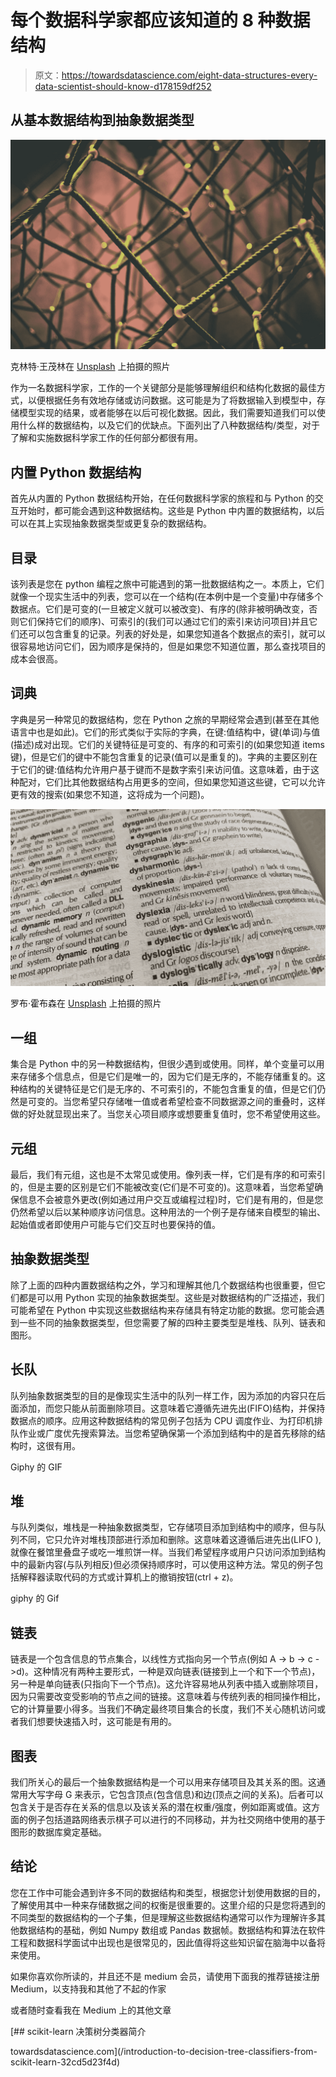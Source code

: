 # 每个数据科学家都应该知道的 8 种数据结构

> 原文：<https://towardsdatascience.com/eight-data-structures-every-data-scientist-should-know-d178159df252>

## 从基本数据结构到抽象数据类型

![](img/2ae2340c874e3efe0980b25699930610.png)

克林特·王茂林在 [Unsplash](https://unsplash.com?utm_source=medium&utm_medium=referral) 上拍摄的照片

作为一名数据科学家，工作的一个关键部分是能够理解组织和结构化数据的最佳方式，以便根据任务有效地存储或访问数据。这可能是为了将数据输入到模型中，存储模型实现的结果，或者能够在以后可视化数据。因此，我们需要知道我们可以使用什么样的数据结构，以及它们的优缺点。下面列出了八种数据结构/类型，对于了解和实施数据科学家工作的任何部分都很有用。

## 内置 Python 数据结构

首先从内置的 Python 数据结构开始，在任何数据科学家的旅程和与 Python 的交互开始时，都可能会遇到这种数据结构。这些是 Python 中内置的数据结构，以后可以在其上实现抽象数据类型或更复杂的数据结构。

## 目录

该列表是您在 python 编程之旅中可能遇到的第一批数据结构之一。本质上，它们就像一个现实生活中的列表，您可以在一个结构(在本例中是一个变量)中存储多个数据点。它们是可变的(一旦被定义就可以被改变)、有序的(除非被明确改变，否则它们保持它们的顺序)、可索引的(我们可以通过它们的索引来访问项目)并且它们还可以包含重复的记录。列表的好处是，如果您知道各个数据点的索引，就可以很容易地访问它们，因为顺序是保持的，但是如果您不知道位置，那么查找项目的成本会很高。

[](/a-complete-guide-to-lists-in-python-d049cf3760d4)  

## 词典

字典是另一种常见的数据结构，您在 Python 之旅的早期经常会遇到(甚至在其他语言中也是如此)。它们的形式类似于实际的字典，在键:值结构中，键(单词)与值(描述)成对出现。它们的关键特征是可变的、有序的和可索引的(如果您知道 items 键)，但是它们的键中不能包含重复的记录(值可以是重复的)。字典的主要区别在于它们的键:值结构允许用户基于键而不是数字索引来访问值。这意味着，由于这种配对，它们比其他数据结构占用更多的空间，但如果您知道这些键，它可以允许更有效的搜索(如果您不知道，这将成为一个问题)。

![](img/230d701619e91b9c031bc43dab6980a4.png)

罗布·霍布森在 [Unsplash](https://unsplash.com?utm_source=medium&utm_medium=referral) 上拍摄的照片

[](/a-complete-guide-to-dictionaries-in-python-5c3f4c132569)  

## 一组

集合是 Python 中的另一种数据结构，但很少遇到或使用。同样，单个变量可以用来存储多个信息点，但是它们是唯一的，因为它们是无序的，不能存储重复的。这种结构的关键特征是它们是无序的、不可索引的，不能包含重复的值，但是它们仍然是可变的。当您希望只存储唯一值或者希望检查不同数据源之间的重叠时，这样做的好处就显现出来了。当您关心项目顺序或想要重复值时，您不希望使用这些。

[](/a-complete-guide-to-sets-in-python-99dc595b633d)  

## 元组

最后，我们有元组，这也是不太常见或使用。像列表一样，它们是有序的和可索引的，但是主要的区别是它们不能被改变(它们是不可变的)。这意味着，当您希望确保信息不会被意外更改(例如通过用户交互或编程过程)时，它们是有用的，但是您仍然希望以后以某种顺序访问信息。这种用法的一个例子是存储来自模型的输出、起始值或者即使用户可能与它们交互时也要保持的值。

[](/a-complete-guide-to-tuples-in-python-af76241e8b59)  

## 抽象数据类型

除了上面的四种内置数据结构之外，学习和理解其他几个数据结构也很重要，但它们都是可以用 Python 实现的抽象数据类型。这些是对数据结构的广泛描述，我们可能希望在 Python 中实现这些数据结构来存储具有特定功能的数据。您可能会遇到一些不同的抽象数据类型，但您需要了解的四种主要类型是堆栈、队列、链表和图形。

## 长队

队列抽象数据类型的目的是像现实生活中的队列一样工作，因为添加的内容只在后面添加，而您只能从前面删除项目。这意味着它遵循先进先出(FIFO)结构，并保持数据点的顺序。应用这种数据结构的常见例子包括为 CPU 调度作业、为打印机排队作业或广度优先搜索算法。当您希望确保第一个添加到结构中的是首先移除的结构时，这很有用。

Giphy 的 GIF

[](/a-complete-guide-to-queues-in-python-cd2baf310ad4)  

## 堆

与队列类似，堆栈是一种抽象数据类型，它存储项目添加到结构中的顺序，但与队列不同，它只允许对堆栈顶部进行添加和删除。这意味着这遵循后进先出(LIFO ),就像在餐馆里叠盘子或吃一堆煎饼一样。当我们希望程序或用户只访问添加到结构中的最新内容(与队列相反)但必须保持顺序时，可以使用这种方法。常见的例子包括解释器读取代码的方式或计算机上的撤销按钮(ctrl + z)。

giphy 的 Gif

[](/a-complete-guide-to-stacks-in-python-ee4e2045a704)  

## 链表

链表是一个包含信息的节点集合，以线性方式指向另一个节点(例如 A -> b -> c ->d)。这种情况有两种主要形式，一种是双向链表(链接到上一个和下一个节点)，另一种是单向链表(只指向下一个节点)。这允许容易地从列表中插入或删除项目，因为只需要改变受影响的节点之间的链接。这意味着与传统列表的相同操作相比，它的计算量要小得多。当我们不确定最终项目集合的长度，我们不关心随机访问或者我们想要快速插入时，这可能是有用的。

[](/a-complete-guide-to-linked-lists-in-python-c52b6cb005)  

## 图表

我们所关心的最后一个抽象数据结构是一个可以用来存储项目及其关系的图。这通常用大写字母 G 来表示，它包含顶点(包含信息)和边(顶点之间的关系)。后者可以包含关于是否存在关系的信息以及该关系的潜在权重/强度，例如距离或值。这方面的例子包括道路网络表示棋子可以进行的不同移动，并为社交网络中使用的基于图形的数据库奠定基础。

[](/a-complete-guide-to-graphs-in-python-845a0a3381a1)  

## 结论

您在工作中可能会遇到许多不同的数据结构和类型，根据您计划使用数据的目的，了解使用其中一种来存储数据之间的权衡是很重要的。这里介绍的只是您将遇到的不同类型的数据结构的一个子集，但是理解这些数据结构通常可以作为理解许多其他数据结构的基础，例如 Numpy 数组或 Pandas 数据帧。数据结构和算法在软件工程和数据科学面试中出现也是很常见的，因此值得将这些知识留在脑海中以备将来使用。

如果你喜欢你所读的，并且还不是 medium 会员，请使用下面我的推荐链接注册 Medium，以支持我和其他了不起的作家

[](https://philip-wilkinson.medium.com/membership)  

或者随时查看我在 Medium 上的其他文章

[](/introduction-to-decision-tree-classifiers-from-scikit-learn-32cd5d23f4d) [## scikit-learn 决策树分类器简介

towardsdatascience.com](/introduction-to-decision-tree-classifiers-from-scikit-learn-32cd5d23f4d) [](/git-and-github-basics-for-data-scientists-b9fd96f8a02a)  [](/easy-grouped-bar-charts-in-python-b6161cdd563d) 